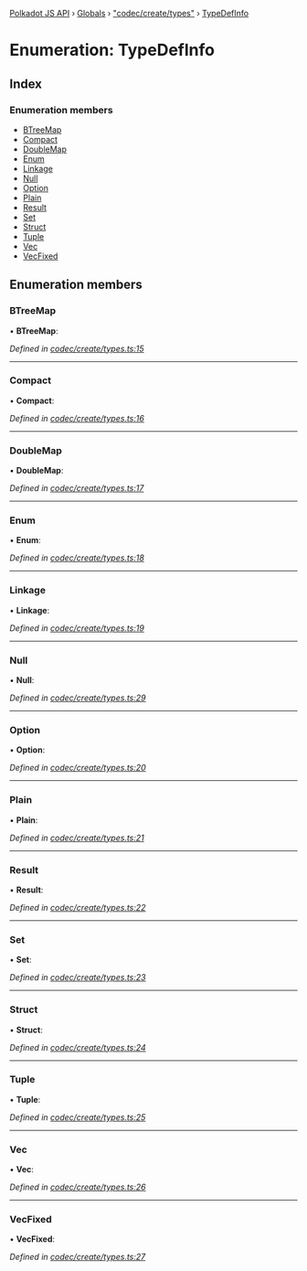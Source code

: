 [Polkadot JS API](../README.md) › [Globals](../globals.md) › ["codec/create/types"](../modules/_codec_create_types_.md) › [TypeDefInfo](_codec_create_types_.typedefinfo.md)

# Enumeration: TypeDefInfo

## Index

### Enumeration members

* [BTreeMap](_codec_create_types_.typedefinfo.md#btreemap)
* [Compact](_codec_create_types_.typedefinfo.md#compact)
* [DoubleMap](_codec_create_types_.typedefinfo.md#doublemap)
* [Enum](_codec_create_types_.typedefinfo.md#enum)
* [Linkage](_codec_create_types_.typedefinfo.md#linkage)
* [Null](_codec_create_types_.typedefinfo.md#null)
* [Option](_codec_create_types_.typedefinfo.md#option)
* [Plain](_codec_create_types_.typedefinfo.md#plain)
* [Result](_codec_create_types_.typedefinfo.md#result)
* [Set](_codec_create_types_.typedefinfo.md#set)
* [Struct](_codec_create_types_.typedefinfo.md#struct)
* [Tuple](_codec_create_types_.typedefinfo.md#tuple)
* [Vec](_codec_create_types_.typedefinfo.md#vec)
* [VecFixed](_codec_create_types_.typedefinfo.md#vecfixed)

## Enumeration members

###  BTreeMap

• **BTreeMap**:

*Defined in [codec/create/types.ts:15](https://github.com/polkadot-js/api/blob/aed4b3ee6a/packages/types/src/codec/create/types.ts#L15)*

___

###  Compact

• **Compact**:

*Defined in [codec/create/types.ts:16](https://github.com/polkadot-js/api/blob/aed4b3ee6a/packages/types/src/codec/create/types.ts#L16)*

___

###  DoubleMap

• **DoubleMap**:

*Defined in [codec/create/types.ts:17](https://github.com/polkadot-js/api/blob/aed4b3ee6a/packages/types/src/codec/create/types.ts#L17)*

___

###  Enum

• **Enum**:

*Defined in [codec/create/types.ts:18](https://github.com/polkadot-js/api/blob/aed4b3ee6a/packages/types/src/codec/create/types.ts#L18)*

___

###  Linkage

• **Linkage**:

*Defined in [codec/create/types.ts:19](https://github.com/polkadot-js/api/blob/aed4b3ee6a/packages/types/src/codec/create/types.ts#L19)*

___

###  Null

• **Null**:

*Defined in [codec/create/types.ts:29](https://github.com/polkadot-js/api/blob/aed4b3ee6a/packages/types/src/codec/create/types.ts#L29)*

___

###  Option

• **Option**:

*Defined in [codec/create/types.ts:20](https://github.com/polkadot-js/api/blob/aed4b3ee6a/packages/types/src/codec/create/types.ts#L20)*

___

###  Plain

• **Plain**:

*Defined in [codec/create/types.ts:21](https://github.com/polkadot-js/api/blob/aed4b3ee6a/packages/types/src/codec/create/types.ts#L21)*

___

###  Result

• **Result**:

*Defined in [codec/create/types.ts:22](https://github.com/polkadot-js/api/blob/aed4b3ee6a/packages/types/src/codec/create/types.ts#L22)*

___

###  Set

• **Set**:

*Defined in [codec/create/types.ts:23](https://github.com/polkadot-js/api/blob/aed4b3ee6a/packages/types/src/codec/create/types.ts#L23)*

___

###  Struct

• **Struct**:

*Defined in [codec/create/types.ts:24](https://github.com/polkadot-js/api/blob/aed4b3ee6a/packages/types/src/codec/create/types.ts#L24)*

___

###  Tuple

• **Tuple**:

*Defined in [codec/create/types.ts:25](https://github.com/polkadot-js/api/blob/aed4b3ee6a/packages/types/src/codec/create/types.ts#L25)*

___

###  Vec

• **Vec**:

*Defined in [codec/create/types.ts:26](https://github.com/polkadot-js/api/blob/aed4b3ee6a/packages/types/src/codec/create/types.ts#L26)*

___

###  VecFixed

• **VecFixed**:

*Defined in [codec/create/types.ts:27](https://github.com/polkadot-js/api/blob/aed4b3ee6a/packages/types/src/codec/create/types.ts#L27)*
